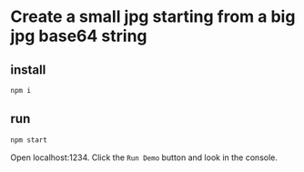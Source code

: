 # Create a small jpg starting from a big jpg base64 string

## install

```bash
npm i
```

## run

```bash
npm start
```

Open localhost:1234. Click the `Run Demo` button and look in the console.
